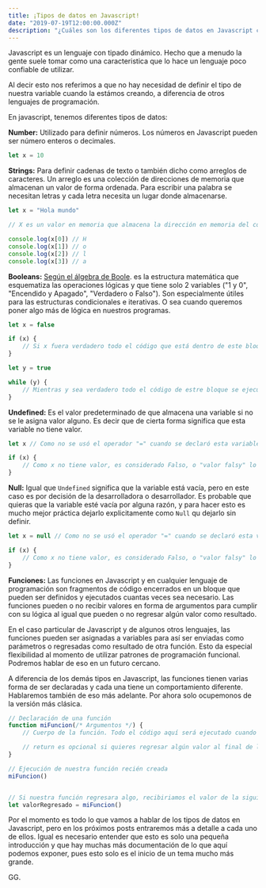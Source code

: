 ```yaml
---
title: ¡Tipos de datos en Javascript!
date: "2019-07-19T12:00:00.000Z"
description: "¿Cuáles son los diferentes tipos de datos en Javascript como lenguaje de programación y para qué se utilizan?."
---
```


Javascript es un lenguaje con tipado dinámico. Hecho que a menudo la gente suele tomar como una caracteristica que lo hace un lenguaje poco confiable de utilizar.

Al decir esto nos referimos a que no hay necesidad de definir el tipo de nuestra variable cuando la estámos creando, a diferencia de otros lenguajes de programación.

En javascript, tenemos diferentes tipos de datos:

**Number:** Utilizado para definir números. Los números en Javascript pueden ser número enteros o decimales.
```javascript
let x = 10
```

**Strings:** Para definir cadenas de texto o también dicho como arreglos de caracteres. Un arreglo es una colección de direcciones de memoria que almacenan un valor de forma ordenada. Para escribir una palabra se necesitan letras y cada letra necesita un lugar donde almacenarse.

```javascript
let x = "Hola mundo"

// X es un valor en memoria que almacena la dirección en memoria del conjunto de caracteres.

console.log(x[0]) // H
console.log(x[1]) // o
console.log(x[2]) // l
console.log(x[3]) // a


```

**Booleans:** [Según el álgebra de Boole](https://es.wikipedia.org/wiki/%C3%81lgebra_de_Boole). es la estructura matemática que esquematiza las operaciones lógicas y que tiene solo 2 variables ("1 y 0", "Encendido y Apagado", "Verdadero o Falso"). Son especialmente útiles para las estructuras condicionales e iterativas. O sea cuando queremos poner algo más de lógica en nuestros programas.

```javascript
let x = false

if (x) {
    // Si x fuera verdadero todo el código que está dentro de este bloque se ejecutaría
}

let y = true

while (y) {
    // Mientras y sea verdadero todo el código de estre bloque se ejecutará. Si no tienes cuidado y nunca cambias el valor de y, en este caso vas a tener un "While Infinito" que nunca se va a detener.
}
```

**Undefined:** Es el valor predeterminado de que almacena una variable si no se le asigna valor alguno. Es decir que de cierta forma significa que esta variable no tiene valor.

```javascript
let x // Como no se usó el operador "=" cuando se declaró esta variable, la variable no tiene nada "Undefined"

if (x) {
    // Como x no tiene valor, es considerado Falso, o "valor falsy" lo que significa que no expliitamente es falso, pero que se considera falso en las estructuras iterativas y condicionales gracias a una característica de Javascript llamada "Coercion"
}

```

**Null:** Igual que `Undefined` significa que la variable está vacía, pero en este caso es por decisión de la desarrolladora o desarrollador. Es probable que quieras que la variable esté vacía por alguna razón, y para hacer esto es mucho mejor práctica dejarlo explicitamente como `Null` qu dejarlo sin definir.

```javascript
let x = null // Como no se usó el operador "=" cuando se declaró esta variable, la variable no tiene nada "Undefined"

if (x) {
    // Como x no tiene valor, es considerado Falso, o "valor falsy" lo que significa que no expliitamente es falso, pero que se considera falso en las estructuras iterativas y condicionales gracias a una característica de Javascript llamada "Coercion"
}

```

**Funciones:** Las funciones en Javascript y en cualquier lenguaje de programación son fragmentos de código encerrados en un bloque que pueden ser definidos y ejecutados cuantas veces sea necesario. Las funciones pueden o no recibir valores en forma de argumentos para cumplir con su lógica al igual que pueden o no regresar algún valor como resultado.

En el caso particular de Javascript y de algunos otros lenguajes, las funciones pueden ser asignadas a variables para así ser enviadas como parámetros o regresadas como resultado de otra función. Esto da especial flexibilidad al momento de utilizar patrones de programación funcional. Podremos hablar de eso en un futuro cercano.

A diferencia de los demás tipos en Javascript, las funciones tienen varias forma de ser declaradas y cada una tiene un comportamiento diferente. Hablaremos también de eso más adelante. Por ahora solo ocupemonos de la versión más clásica.

```javascript
// Declaración de una función
function miFuncion(/* Argumentos */) {
    // Cuerpo de la función. Todo el código aquí será ejecutado cuando la función sea declarada

    // return es opcional si quieres regresar algún valor al final de la ejecución de tu función
}

// Ejecución de nuestra función recién creada
miFuncion()


// Si nuestra función regresara algo, recibiriamos el valor de la siguiente forma
let valorRegresado = miFuncion()
```

Por el momento es todo lo que vamos a hablar de los tipos de datos en Javascript, pero en los próximos posts entraremos más a detalle a cada uno de ellos. Igual es necesario entender que esto es solo una pequeña introducción y que hay muchas más documentación de lo que aquí podemos exponer, pues esto solo es el inicio de un tema mucho más grande.

GG.